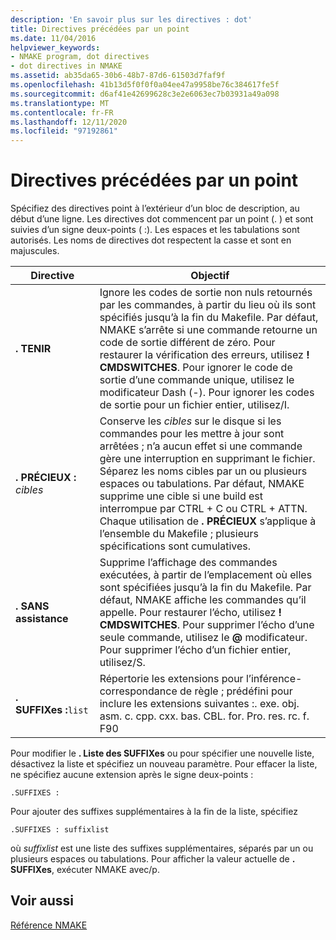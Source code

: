 ```yaml
---
description: 'En savoir plus sur les directives : dot'
title: Directives précédées par un point
ms.date: 11/04/2016
helpviewer_keywords:
- NMAKE program, dot directives
- dot directives in NMAKE
ms.assetid: ab35da65-30b6-48b7-87d6-61503d7faf9f
ms.openlocfilehash: 41b13d5f0f0f0a04ee47a9958be76c384617fe5f
ms.sourcegitcommit: d6af41e42699628c3e2e6063ec7b03931a49a098
ms.translationtype: MT
ms.contentlocale: fr-FR
ms.lasthandoff: 12/11/2020
ms.locfileid: "97192861"
---
```

# <a name="dot-directives"></a>Directives précédées par un point

Spécifiez des directives point à l’extérieur d’un bloc de description, au début d’une ligne. Les directives dot commencent par un point (. ) et sont suivies d’un signe deux-points ( :). Les espaces et les tabulations sont autorisés. Les noms de directives dot respectent la casse et sont en majuscules.

|Directive|Objectif|
|---------------|-------------|
|**. TENIR**|Ignore les codes de sortie non nuls retournés par les commandes, à partir du lieu où ils sont spécifiés jusqu’à la fin du Makefile. Par défaut, NMAKE s’arrête si une commande retourne un code de sortie différent de zéro. Pour restaurer la vérification des erreurs, utilisez **! CMDSWITCHES**. Pour ignorer le code de sortie d’une commande unique, utilisez le modificateur Dash (-). Pour ignorer les codes de sortie pour un fichier entier, utilisez/I.|
|**. PRÉCIEUX :** *cibles*|Conserve les *cibles* sur le disque si les commandes pour les mettre à jour sont arrêtées ; n’a aucun effet si une commande gère une interruption en supprimant le fichier. Séparez les noms cibles par un ou plusieurs espaces ou tabulations. Par défaut, NMAKE supprime une cible si une build est interrompue par CTRL + C ou CTRL + ATTN. Chaque utilisation de **. PRÉCIEUX** s’applique à l’ensemble du Makefile ; plusieurs spécifications sont cumulatives.|
|**. SANS assistance**|Supprime l’affichage des commandes exécutées, à partir de l’emplacement où elles sont spécifiées jusqu’à la fin du Makefile. Par défaut, NMAKE affiche les commandes qu’il appelle. Pour restaurer l’écho, utilisez **! CMDSWITCHES**. Pour supprimer l’écho d’une seule commande, utilisez le **@** modificateur. Pour supprimer l’écho d’un fichier entier, utilisez/S.|
|**. SUFFIXes :**`list`|Répertorie les extensions pour l’inférence-correspondance de règle ; prédéfini pour inclure les extensions suivantes :. exe. obj. asm. c. cpp. cxx. bas. CBL. for. Pro. res. rc. f. F90|

Pour modifier le **. Liste des SUFFIXes** ou pour spécifier une nouvelle liste, désactivez la liste et spécifiez un nouveau paramètre. Pour effacer la liste, ne spécifiez aucune extension après le signe deux-points :

```
.SUFFIXES :
```

Pour ajouter des suffixes supplémentaires à la fin de la liste, spécifiez

```
.SUFFIXES : suffixlist
```

où *suffixlist* est une liste des suffixes supplémentaires, séparés par un ou plusieurs espaces ou tabulations. Pour afficher la valeur actuelle de **. SUFFIXes**, exécuter NMAKE avec/p.

## <a name="see-also"></a>Voir aussi

[Référence NMAKE](nmake-reference.md)
